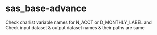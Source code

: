 # sas_base-advance
Check charlist variable names for  N_ACCT or  D_MONTHLY_LABEL and Check input dataset &amp; output dataset names &amp; their paths are same
